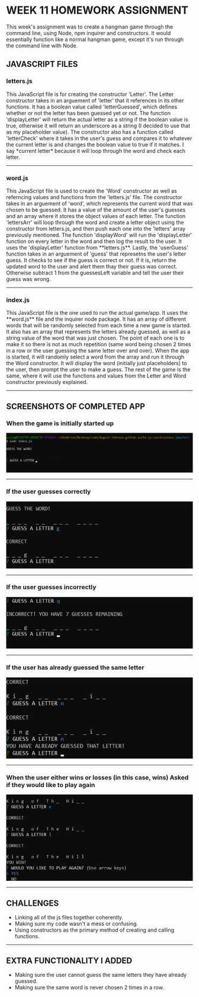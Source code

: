 # WEEK 11 HOMEWORK ASSIGNMENT

<p>This week's assignment was to create a hangman game through the command line, using Node, npm inquirer and constructors. It would essentially function like a normal hangman game, except it's run through the command line with Node.</p>

## JAVASCRIPT FILES

### letters.js

<p>This JavaScript file is for creating the constructor 'Letter'. The Letter constructor takes in an arguement of 'letter' that it references in its other functions. It has a boolean value called 'letterGuessed', which defines whether or not the letter has been guessed yet or not. The function 'displayLetter' will return the actual letter as a string if the boolean value is true, otherwise it will return an underscore as a string (I decided to use that as my placeholder value). The constructor also has a function called 'letterCheck' where it takes in the user's guess and compares it to whatever the current letter is and changes the boolean value to true if it matches. I say *current letter* because it will loop through the word and check each letter.</p>

<hr>

###  word.js

<p>This JavaScript file is used to create the 'Word' constructor as well as referncing values and functions from the 'letters.js' file. The constructor takes in an arguement of 'word', which represents the current word that was chosen to be guessed. It has a value of the amount of the user's guesses and an array where it stores the object values of each letter. The function 'lettersArr' will loop through the word and create a letter object using the constructor from letters.js, and then push each one into the 'letters' array previously mentioned. The function 'displayWord' will run the 'displayLetter' function on every letter in the word and then log the result to the user. It uses the 'displayLetter' function from **letters.js**. Lastly, the 'userGuess' function takes in an arguement of 'guess' that represetns the user's letter guess. It checks to see if the guess is correct or not. If it is, return the updated word to the user and alert them thay their guess was correct. Otherwise subtract 1 from the guessesLeft variable and tell the user their guess was wrong.</p>

<hr> 

### index.js

<p>This JavaScript file is the one used to run the actual game/app. It uses the **word.js** file and the inquirer node package. It has an array of different words that will be randomly selected from each time a new game is started. It also has an array that represents the letters already guessed, as well as a string value of the word that was just chosen. The point of each one is to make it so there is not as much repetition (same word being chosen 2 times in a row or the user guessing the same letter over and over). When the app is started, it will randomly select a word from the array and run it through the Word constructor. It will display the word (initially just placeholders) to the user, then prompt the user to make a guess. The rest of the game is the same, where it will use the functions and values from the Letter and Word constructor previously explained.</p>

<hr>


## SCREENSHOTS OF COMPLETED APP

### When the game is initially started up
![screenshot of concert-this command output](https://github.com/August-Johnson/August-Johnson.github.io/blob/master/11-js-constructors/screenshots/startGame-pic.png)

<hr>

### If the user guesses correctly
![screenshot of concert-this command output](https://github.com/August-Johnson/August-Johnson.github.io/blob/master/11-js-constructors/screenshots/correctGuess-pic.png)

<hr> 

### If the user guesses incorrectly
![screenshot of concert-this command output](https://github.com/August-Johnson/August-Johnson.github.io/blob/master/11-js-constructors/screenshots/incorrectGuess-pic.png)

<hr>

### If the user has already guessed the same letter
![screenshot of concert-this command output](https://github.com/August-Johnson/August-Johnson.github.io/blob/master/11-js-constructors/screenshots/alreadyGuessed-pic.png)

<hr>

### When the user either wins or losses (in this case, wins) Asked if they would like to play again
![screenshot of concert-this command output](https://github.com/August-Johnson/August-Johnson.github.io/blob/master/11-js-constructors/screenshots/playAgain-pic.png)


<hr>

## CHALLENGES

* Linking all of the js files together coherently.
* Making sure my code wasn't a mess or confusing.
* Using constructors as the primary method of creating and calling functions.

<hr>

## EXTRA FUNCTIONALITY I ADDED
* Making sure the user cannot guess the same letters they have already guessed.
* Making sure the same word is never chosen 2 times in a row.
